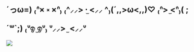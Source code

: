 ## ´っω=) ₍ᐢ× ༝ ×ᐢ₎ ₍^⸝⸝> ·̫ <⸝⸝ ^₎(´,,>ω<,,)♡ ₍ᐢ> ̫<ᐢ₎( ;´꒳`;) ₍ᐡඉ ̫ඉᐡ₎ ᐡ⸝⸝> ̫ <⸝⸝ᐡ 

<img src="https://imgur.com/a/6ewnK14" />
